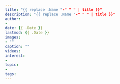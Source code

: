 ```yaml
---
title: "{{ replace .Name "-" " " | title }}"
description: "{{ replace .Name "-" " " | title }}"
author: 
- 
date: {{ .Date }}
lastmod: {{ .Date }}
images: 
- ""
caption: ""
videos:
interest:
- 
topic:
-
tags:
---
```


